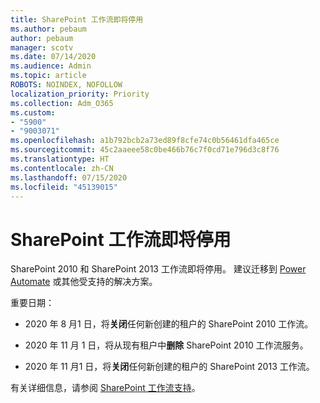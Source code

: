 ```yaml
---
title: SharePoint 工作流即将停用
ms.author: pebaum
author: pebaum
manager: scotv
ms.date: 07/14/2020
ms.audience: Admin
ms.topic: article
ROBOTS: NOINDEX, NOFOLLOW
localization_priority: Priority
ms.collection: Adm_O365
ms.custom:
- "5900"
- "9003071"
ms.openlocfilehash: a1b792bcb2a73ed89f8cfe74c0b56461dfa465ce
ms.sourcegitcommit: 45c2aaeee58c0be466b76c7f0cd71e796d3c8f76
ms.translationtype: HT
ms.contentlocale: zh-CN
ms.lasthandoff: 07/15/2020
ms.locfileid: "45139015"
---
```

# <a name="sharepoint-workflows-retiring"></a>SharePoint 工作流即将停用

SharePoint 2010 和 SharePoint 2013 工作流即将停用。 建议迁移到 [Power Automate](https://docs.microsoft.com/power-automate/getting-started) 或其他受支持的解决方案。 

重要日期：

- 2020 年 8 月1 日，将**关闭**任何新创建的租户的 SharePoint 2010 工作流。

- 2020 年 11 月 1 日，将从现有租户中**删除** SharePoint 2010 工作流服务。

- 2020 年 11 月1 日，将**关闭**任何新创建的租户的 SharePoint 2013 工作流。

有关详细信息，请参阅 [SharePoint 工作流支持](https://aka.ms/sp-workflows-support)。